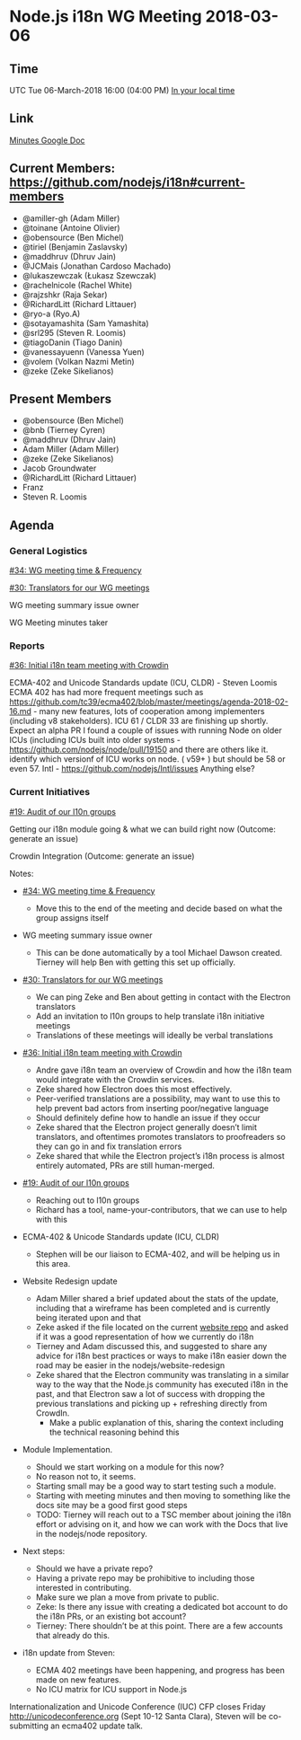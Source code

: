 # Node.js i18n WG Meeting 2018-03-06

## Time
UTC Tue 06-March-2018 16:00 (04:00 PM)
[In your local time](http://www.wolframalpha.com/input/?i=04PM+UTC,+March+06,+2018+in+local+time)

## Link
[Minutes Google Doc](https://docs.google.com/document/d/1daZuYpjomqVylkpNJ2TDLa3Gjd-3KvrNpMBkpwxNlOQ)

## Current Members: https://github.com/nodejs/i18n#current-members
- @amiller-gh (Adam Miller)
- @toinane (Antoine Olivier)
- @obensource (Ben Michel)
- @tiriel (Benjamin Zaslavsky)
- @maddhruv (Dhruv Jain)
- @JCMais (Jonathan Cardoso Machado)
- @lukaszewczak (Łukasz Szewczak)
- @rachelnicole (Rachel White)
- @rajzshkr (Raja Sekar)
- @RichardLitt (Richard Littauer)
- @ryo-a (Ryo.A)
- @sotayamashita (Sam Yamashita)
- @srl295 (Steven R. Loomis)
- @tiagoDanin (Tiago Danin)
- @vanessayuenn (Vanessa Yuen)
- @volem (Volkan Nazmi Metin)
- @zeke (Zeke Sikelianos)

## Present Members
- @obensource (Ben Michel)
- @bnb (Tierney Cyren)
- @maddhruv (Dhruv Jain)
- Adam Miller (Adam Miller)
- @zeke  (Zeke Sikelianos)
- Jacob Groundwater
- @RichardLitt (Richard Littauer)
- Franz
- Steven R. Loomis

## Agenda

### General Logistics
[#34: WG meeting time & Frequency](https://github.com/nodejs/i18n/issues/34)

[#30: Translators for our WG meetings](https://github.com/nodejs/i18n/issues/20)

WG meeting summary issue owner

WG Meeting minutes taker

### Reports
[#36: Initial i18n team meeting with Crowdin](https://github.com/nodejs/i18n/issues/36)

ECMA-402 and Unicode Standards update (ICU, CLDR) - Steven Loomis
ECMA 402 has had more frequent meetings such as https://github.com/tc39/ecma402/blob/master/meetings/agenda-2018-02-16.md  - many new features, lots of cooperation among implementers (including v8 stakeholders). 
ICU 61 / CLDR 33 are finishing up shortly.  Expect an alpha PR 
I found a couple of issues with running Node on older ICUs (including ICUs built into older systems  - https://github.com/nodejs/node/pull/19150 and there are others like it.
identify which versionf of ICU works on node.  ( v59+ ) but should be 58 or even 57.
Intl - https://github.com/nodejs/Intl/issues
Anything else?

### Current Initiatives
[#19: Audit of our l10n groups](https://github.com/nodejs/i18n/issues/19)

Getting our i18n module going & what we can build right now (Outcome: generate an issue)

Crowdin Integration (Outcome: generate an issue)

Notes:
- [#34: WG meeting time & Frequency](https://github.com/nodejs/i18n/issues/34)
	- Move this to the end of the meeting and decide based on what the group assigns itself

- WG meeting summary issue owner
	- This can be done automatically by a tool Michael Dawson created. Tierney will help Ben with getting this set up officially.

- [#30: Translators for our WG meetings](https://github.com/nodejs/i18n/issues/20)
	- We can ping Zeke and Ben about getting in contact with the Electron translators
	- Add an invitation to l10n groups to help translate i18n initiative meetings
	- Translations of these meetings will ideally be verbal translations

- [#36: Initial i18n team meeting with Crowdin](https://github.com/nodejs/i18n/issues/36)
	- Andre gave i18n team an overview of Crowdin and how the i18n team would integrate with the Crowdin services.
	- Zeke shared how Electron does this most effectively.
	- Peer-verified translations are a possibility, may want to use this to help prevent bad actors from inserting poor/negative language
	- Should definitely define how to handle an issue if they occur
	- Zeke shared that the Electron project generally doesn’t limit translators, and oftentimes promotes translators to proofreaders so they can go in and fix translation errors
	- Zeke shared that while the Electron project’s i18n process is almost entirely automated, PRs are still human-merged.
- [#19: Audit of our l10n groups](https://github.com/nodejs/i18n/issues/19)
	- Reaching out to l10n groups
	- Richard has a tool, name-your-contributors, that we can use to help with this
- ECMA-402 & Unicode Standards update (ICU, CLDR)
	- Stephen will be our liaison to ECMA-402, and will be helping us in this area.
- Website Redesign update
	- Adam Miller shared a brief updated about the stats of the update, including that a wireframe has been completed and is currently being iterated upon and that 
	- Zeke asked if the file located on the current [website repo](https://raw.githubusercontent.com/nodejs/nodejs.org/master/locale/uk/index.md) and asked if it was a good representation of how we currently do i18n
	- Tierney and Adam discussed this, and suggested to share any advice for i18n best practices or ways to make i18n easier down the road may be easier in the nodejs/website-redesign
	- Zeke shared that the Electron community was translating in a similar way to the way that the Node.js community has executed i18n in the past, and that Electron saw a lot of success with dropping the previous translations and picking up + refreshing directly from CrowdIn.
		- Make a public explanation of this, sharing the context including the technical reasoning behind this
- Module Implementation.
	- Should we start working on a module for this now?
	- No reason not to, it seems.
	- Starting small may be a good way to start testing such a module.
	- Starting with meeting minutes and then moving to something like the docs site may be a good first good steps
	- TODO: Tierney will reach out to a TSC member about joining the i18n effort or advising on it, and how we can work with the Docs that live in the nodejs/node repository.
- Next steps:
	- Should we have a private repo?
	- Having a private repo may be prohibitive to including those interested in contributing.
	- Make sure we plan a move from private to public.
	- Zeke: Is there any issue with creating a dedicated bot account to do the i18n PRs, or an existing bot account?
	- Tierney: There shouldn’t be at this point. There are a few accounts that already do this.
- i18n update from Steven:
	- ECMA 402 meetings have been happening, and progress has been made on new features.
	- No ICU matrix for ICU support in Node.js

Internationalization and Unicode Conference (IUC)  CFP closes Friday http://unicodeconference.org (Sept 10-12 Santa Clara), Steven will be co-submitting an ecma402 update talk.
